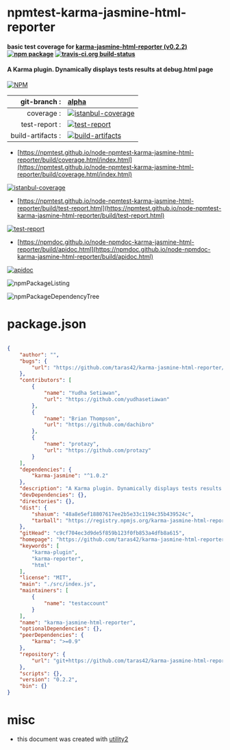 # npmtest-karma-jasmine-html-reporter

#### basic test coverage for  [karma-jasmine-html-reporter (v0.2.2)](https://github.com/taras42/karma-jasmine-html-reporter)  [![npm package](https://img.shields.io/npm/v/npmtest-karma-jasmine-html-reporter.svg?style=flat-square)](https://www.npmjs.org/package/npmtest-karma-jasmine-html-reporter) [![travis-ci.org build-status](https://api.travis-ci.org/npmtest/node-npmtest-karma-jasmine-html-reporter.svg)](https://travis-ci.org/npmtest/node-npmtest-karma-jasmine-html-reporter)

#### A Karma plugin. Dynamically displays tests results at debug.html page

[![NPM](https://nodei.co/npm/karma-jasmine-html-reporter.png?downloads=true&downloadRank=true&stars=true)](https://www.npmjs.com/package/karma-jasmine-html-reporter)

| git-branch : | [alpha](https://github.com/npmtest/node-npmtest-karma-jasmine-html-reporter/tree/alpha)|
|--:|:--|
| coverage : | [![istanbul-coverage](https://npmtest.github.io/node-npmtest-karma-jasmine-html-reporter/build/coverage.badge.svg)](https://npmtest.github.io/node-npmtest-karma-jasmine-html-reporter/build/coverage.html/index.html)|
| test-report : | [![test-report](https://npmtest.github.io/node-npmtest-karma-jasmine-html-reporter/build/test-report.badge.svg)](https://npmtest.github.io/node-npmtest-karma-jasmine-html-reporter/build/test-report.html)|
| build-artifacts : | [![build-artifacts](https://npmtest.github.io/node-npmtest-karma-jasmine-html-reporter/glyphicons_144_folder_open.png)](https://github.com/npmtest/node-npmtest-karma-jasmine-html-reporter/tree/gh-pages/build)|

- [https://npmtest.github.io/node-npmtest-karma-jasmine-html-reporter/build/coverage.html/index.html](https://npmtest.github.io/node-npmtest-karma-jasmine-html-reporter/build/coverage.html/index.html)

[![istanbul-coverage](https://npmtest.github.io/node-npmtest-karma-jasmine-html-reporter/build/screenCapture.buildCi.browser.%252Ftmp%252Fbuild%252Fcoverage.lib.html.png)](https://npmtest.github.io/node-npmtest-karma-jasmine-html-reporter/build/coverage.html/index.html)

- [https://npmtest.github.io/node-npmtest-karma-jasmine-html-reporter/build/test-report.html](https://npmtest.github.io/node-npmtest-karma-jasmine-html-reporter/build/test-report.html)

[![test-report](https://npmtest.github.io/node-npmtest-karma-jasmine-html-reporter/build/screenCapture.buildCi.browser.%252Ftmp%252Fbuild%252Ftest-report.html.png)](https://npmtest.github.io/node-npmtest-karma-jasmine-html-reporter/build/test-report.html)

- [https://npmdoc.github.io/node-npmdoc-karma-jasmine-html-reporter/build/apidoc.html](https://npmdoc.github.io/node-npmdoc-karma-jasmine-html-reporter/build/apidoc.html)

[![apidoc](https://npmdoc.github.io/node-npmdoc-karma-jasmine-html-reporter/build/screenCapture.buildCi.browser.%252Ftmp%252Fbuild%252Fapidoc.html.png)](https://npmdoc.github.io/node-npmdoc-karma-jasmine-html-reporter/build/apidoc.html)

![npmPackageListing](https://npmtest.github.io/node-npmtest-karma-jasmine-html-reporter/build/screenCapture.npmPackageListing.svg)

![npmPackageDependencyTree](https://npmtest.github.io/node-npmtest-karma-jasmine-html-reporter/build/screenCapture.npmPackageDependencyTree.svg)



# package.json

```json

{
    "author": "",
    "bugs": {
        "url": "https://github.com/taras42/karma-jasmine-html-reporter/issues"
    },
    "contributors": [
        {
            "name": "Yudha Setiawan",
            "url": "https://github.com/yudhasetiawan"
        },
        {
            "name": "Brian Thompson",
            "url": "https://github.com/dachibro"
        },
        {
            "name": "protazy",
            "url": "https://github.com/protazy"
        }
    ],
    "dependencies": {
        "karma-jasmine": "^1.0.2"
    },
    "description": "A Karma plugin. Dynamically displays tests results at debug.html page",
    "devDependencies": {},
    "directories": {},
    "dist": {
        "shasum": "48a8e5ef18807617ee2b5e33c1194c35b439524c",
        "tarball": "https://registry.npmjs.org/karma-jasmine-html-reporter/-/karma-jasmine-html-reporter-0.2.2.tgz"
    },
    "gitHead": "c9cf704ec3d9de5f859b123f0fb853a4dfb8a615",
    "homepage": "https://github.com/taras42/karma-jasmine-html-reporter",
    "keywords": [
        "karma-plugin",
        "karma-reporter",
        "html"
    ],
    "license": "MIT",
    "main": "./src/index.js",
    "maintainers": [
        {
            "name": "testaccount"
        }
    ],
    "name": "karma-jasmine-html-reporter",
    "optionalDependencies": {},
    "peerDependencies": {
        "karma": ">=0.9"
    },
    "repository": {
        "url": "git+https://github.com/taras42/karma-jasmine-html-reporter.git"
    },
    "scripts": {},
    "version": "0.2.2",
    "bin": {}
}
```



# misc
- this document was created with [utility2](https://github.com/kaizhu256/node-utility2)
